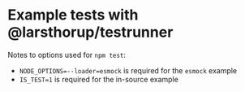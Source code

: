 # Example tests with @larsthorup/testrunner

Notes to options used for `npm test`:

- `NODE_OPTIONS=--loader=esmock` is required for the `esmock` example
- `IS_TEST=1` is required for the in-source example
